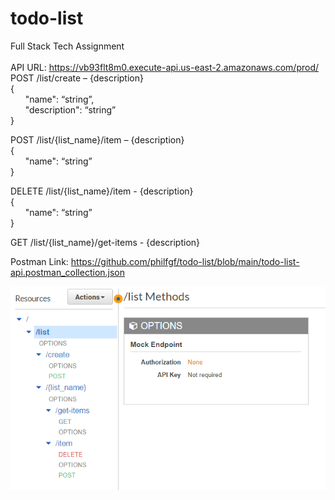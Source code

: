 # todo-list
Full Stack Tech Assignment <br />
<br />
API URL: https://vb93flt8m0.execute-api.us-east-2.amazonaws.com/prod/ <br />
POST /list/create – {description} <br />
 { <br />
&nbsp;&nbsp;&nbsp;&nbsp;&nbsp; "name": “string”, <br />
&nbsp;&nbsp;&nbsp;&nbsp;&nbsp; "description": “string” <br />
 } <br />

POST /list/{list_name}/item – {description} <br />
{ <br />
&nbsp;&nbsp;&nbsp;&nbsp;&nbsp; "name": “string”  <br />
} <br />

DELETE /list/{list_name}/item - {description} <br />
{ <br />
&nbsp;&nbsp;&nbsp;&nbsp;&nbsp; "name": “string” <br />
} <br />

GET /list/{list_name}/get-items - {description} <br />

Postman Link: https://github.com/philfgf/todo-list/blob/main/todo-list-api.postman_collection.json <br />

![alt text](https://github.com/philfgf/todo-list/blob/main/gateway%20%20methods.PNG)

